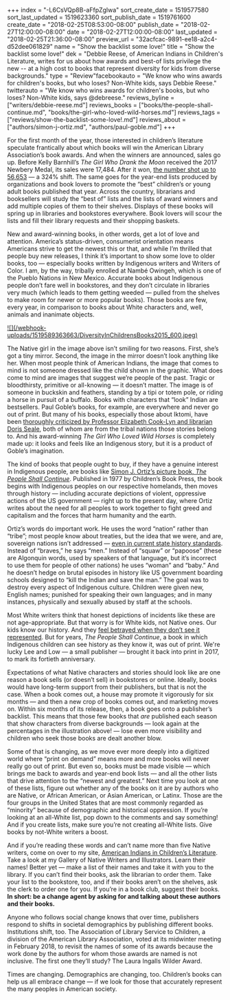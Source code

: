 +++
index = "-L6CsVQp8B-aFfpZglwa"
sort_create_date = 1519577580
sort_last_updated = 1519623360
sort_publish_date = 1519761600
create_date = "2018-02-25T08:53:00-08:00"
publish_date = "2018-02-27T12:00:00-08:00"
date = "2018-02-27T12:00:00-08:00"
last_updated = "2018-02-25T21:36:00-08:00"
preview_url = "32acfcac-9891-ee18-a2c4-d52dee061829"
name = "Show the backlist some love!"
title = "Show the backlist some love!"
dek = "Debbie Reese, of American Indians in Children's Literature, writes for us about how awards and best-of lists privilege the new -- at a high cost to books that represent diversity for kids from diverse backgrounds."
type = "Review"facebookauto = "We know who wins awards for children's books, but who loses? Non-White kids, says Debbie Reese."
twitterauto = "We know who wins awards for children's books, but who loses? Non-White kids, says @debreese."
reviews_byline = ["writers/debbie-reese.md"]
reviews_books = ["books/the-people-shall-continue.md", "books/the-girl-who-loved-wild-horses.md"]
reviews_tags = ["reviews/show-the-backlist-some-love!.md"]
reviews_about = ["authors/simon-j-ortiz.md", "authors/paul-goble.md"]
+++

<p>For the first month of the year, those interested in children’s literature speculate frantically about which books will win the American Library Association’s book awards. And when the winners are announced, sales go up. Before Kelly Barnhill’s <em>The Girl Who Drank the Moon</em> received the 2017 Newbery Medal, its sales were 17,484. After it won, <a href="http://www.slj.com/2018/02/books-media/caldecott-newbery-medals-translate-bigger-short-term-sales/">the number shot up to 56,653</a> — a 324% shift. The same goes for the year-end lists produced by organizations and book lovers to promote the “best” children’s or young adult books published that year. Across the country, librarians and booksellers will study the “best of” lists and the lists of award winners and add multiple copies of them to their shelves. Displays of these books will spring up in libraries and bookstores everywhere. Book lovers will scour the lists and fill their library requests and their shopping baskets.</p>

<p>New and award-winning books, in other words, get a lot of love and attention. America’s status-driven, consumerist orientation means Americans strive to get the newest this or that, and while I’m thrilled that people buy new releases, I think it’s important to show some love to older books, too — especially books written by Indigenous writers and Writers of Color. I am, by the way, tribally enrolled at Nambé Owingeh, which is one of the Pueblo Nations in New Mexico. Accurate books about Indigenous people don’t fare well in bookstores, and they don’t circulate in libraries very much (which leads to them getting weeded — pulled from the shelves to make room for newer or more popular books). Those books are few, every year, in comparison to books about White characters and, well, animals and inanimate objects.</p>

<p class="image"><a target="_blank" href="http://www.seattlereviewofbooks.com/webhook-uploads/1519589398163/DiversityInChildrensBooks2015_f.jpg">![](/webhook-uploads/1519589363663/DiversityInChildrensBooks2015_600.jpeg)</a></p>

<p class="noindent">The Native girl in the image above isn’t smiling for two reasons. First, she’s got a tiny mirror. Second, the image in the mirror doesn’t look anything like her. When most people think of American Indians, the image that comes to mind is not someone dressed like the child shown in the graphic. What does come to mind are images that suggest we’re people of the past. Tragic or bloodthirsty, primitive or all-knowing — it doesn’t matter. The image is of someone in buckskin and feathers, standing by a tipi or totem pole, or riding a horse in pursuit of a buffalo. Books with characters that “look” Indian are bestsellers. Paul Goble’s books, for example, are everywhere and never go out of print. But many of his books, especially those about Iktomi, have been <a href="https://americanindiansinchildrensliterature.blogspot.com/2009/07/about-paul-goble-and-his-books.html">thoroughly criticized by Professor Elizabeth Cook-Lyn and librarian Doris Seale</a>, both of whom are from the tribal nations those stories belong to. And his award-winning <em>The Girl Who Loved Wild Horses</em> is completely made up: it looks and feels like an Indigenous story, but it is a product of Goble’s imagination.</p>

<p>The kind of books that people ought to buy, if they have a genuine interest in Indigenous people, are books like <a href="https://americanindiansinchildrensliterature.blogspot.com/2006/12/simon-ortizs-people-shall-continue.html">Simon J. Ortiz’s picture book, <em>The People Shall Continue</em></a>. Published in 1977 by Children’s Book Press, the book begins with Indigenous peoples on our respective homelands, then moves through history — including accurate depictions of violent, oppressive actions of the US government — right up to the present day, where Ortiz writes about the need for all peoples to work together to fight greed and capitalism and the forces that harm humanity and the earth. </p>

<p>Ortiz’s words do important work. He uses the word “nation” rather than “tribe”; most people know about treaties, but the idea that we were, and are, sovereign nations isn’t addressed — <a href="http://www.tandfonline.com/doi/abs/10.1080/00933104.2014.999849?journalCode=utrs20">even in current state history standards</a>. Instead of “braves,” he says “men.” Instead of “squaw” or “papoose” (these are Algonquin words, used by speakers of that language, but it’s incorrect to use them for people of other nations) he uses “woman” and “baby.” And he doesn’t hedge on brutal episodes in history like US government boarding schools designed to “kill the Indian and save the man.” The goal was to destroy every aspect of Indigenous culture. Children were given new, English names; punished for speaking their own languages; and in many instances, physically and sexually abused by staff at the schools. </p>

<p>Most White writers think that honest depictions of incidents like these are not age-appropriate. But that worry is for White kids, not Native ones. Our kids know our history. And they <a href="https://americanindiansinchildrensliterature.blogspot.com/2013/11/taylor-5th-grader-do-you-mean-all-those.html">feel betrayed when they don’t see it represented</a>. But for years, <em>The People Shall Continue</em>, a book in which Indigenous children can see history as they know it, was out of print. We're lucky Lee and Low — a small publisher — brought it back into print in 2017, to mark its fortieth anniversary.</p>

<p>Expectations of what Native characters and stories should look like are one reason a book sells (or doesn’t sell) in bookstores or online. Ideally, books would have long-term support from their publishers, but that is not the case. When a book comes out, a house may promote it vigorously for six months — and then a new crop of books comes out, and marketing moves on. Within six months of its release, then, a book goes onto a publisher’s backlist. This means that those few books that <em>are</em> published each season that show characters from diverse backgrounds — look again at the percentages in the illustration above! — lose even more visibility and children who seek those books are dealt another blow. </p>

<p>Some of that is changing, as we move ever more deeply into a digitized world where “print on demand” means more and more books will never really go out of print. But even so, books must be made visible — which brings me back to awards and year-end book lists — and all the other lists that drive attention to the “newest and greatest.” Next time you look at one of these lists, figure out whether any of the books on it are by authors who are Native, or African American, or Asian American, or Latinx. Those are the four groups in the United States that are most commonly regarded as “minority” because of demographic and historical oppression. If you’re looking at an all-White list, pop down to the comments and say something! And if you create lists, make sure you’re not creating all-White lists. Give books by not-White writers a boost.</p>

<p>And if you’re reading these words and can’t name more than five Native writers, come on over to my site, <a href="https://americanindiansinchildrensliterature.blogspot.com/">American Indians in Children’s Literature</a>. Take a look at my Gallery of Native Writers and Illustrators. Learn their names! Better yet — make a list of their names and take it with you to the library. If you can’t find their books, ask the librarian to order them. Take your list to the bookstore, too, and if their books aren’t on the shelves, ask the clerk to order one for you. If you’re in a book club, suggest their books. <strong>In short: be a change agent by asking for and talking about these authors and their books.</strong></p>

<p>Anyone who follows social change knows that over time, publishers respond to shifts in societal demographics by publishing different books. Institutions shift, too. The Association of Library Service to Children, a division of the American Library Association, voted at its midwinter meeting in February 2018, to revisit the names of some of its awards because the work done by the authors for whom those awards are named is not inclusive. The first one they’ll study? The Laura Ingalls Wilder Award.</p>

<p>Times are changing. Demographics are changing, too. Children’s books can help us all embrace change — if we look for those that accurately represent the many peoples in American society. </p>
